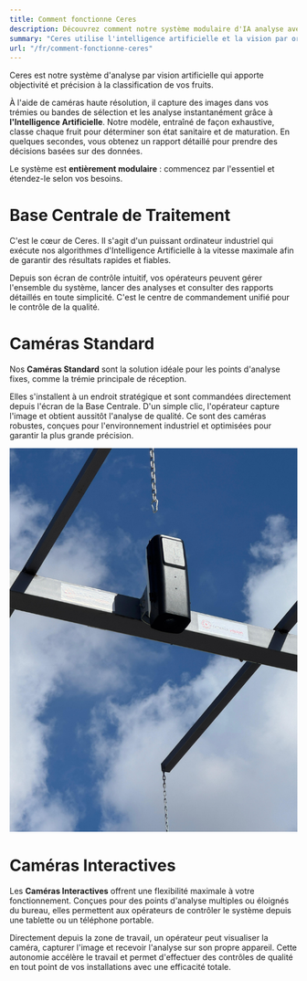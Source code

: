 ```yaml
---
title: Comment fonctionne Ceres
description: Découvrez comment notre système modulaire d'IA analyse avec précision l'état de vos fruits et optimise la qualité dès la réception.
summary: "Ceres utilise l'intelligence artificielle et la vision par ordinateur pour classifier l'état sanitaire et de maturation de la vigne, de l'olive et d'autres fruits, de manière objective et automatisée."
url: "/fr/comment-fonctionne-ceres"
---
```


Ceres est notre système d'analyse par vision artificielle qui apporte objectivité et précision à la classification de vos fruits.

À l'aide de caméras haute résolution, il capture des images dans vos trémies ou bandes de sélection et les analyse instantanément grâce à **l'Intelligence Artificielle**. Notre modèle, entraîné de façon exhaustive, classe chaque fruit pour déterminer son état sanitaire et de maturation. En quelques secondes, vous obtenez un rapport détaillé pour prendre des décisions basées sur des données.

Le système est **entièrement modulaire** : commencez par l'essentiel et étendez-le selon vos besoins.

# Base Centrale de Traitement

C'est le cœur de Ceres. Il s'agit d'un puissant ordinateur industriel qui exécute nos algorithmes d'Intelligence Artificielle à la vitesse maximale afin de garantir des résultats rapides et fiables.

Depuis son écran de contrôle intuitif, vos opérateurs peuvent gérer l'ensemble du système, lancer des analyses et consulter des rapports détaillés en toute simplicité. C'est le centre de commandement unifié pour le contrôle de la qualité.

# Caméras Standard

Nos **Caméras Standard** sont la solution idéale pour les points d'analyse fixes, comme la trémie principale de réception.

Elles s'installent à un endroit stratégique et sont commandées directement depuis l'écran de la Base Centrale. D'un simple clic, l'opérateur capture l'image et obtient aussitôt l'analyse de qualité. Ce sont des caméras robustes, conçues pour l'environnement industriel et optimisées pour garantir la plus grande précision.

![alt text](camara1.jpg)

# Caméras Interactives

Les **Caméras Interactives** offrent une flexibilité maximale à votre fonctionnement. Conçues pour des points d'analyse multiples ou éloignés du bureau, elles permettent aux opérateurs de contrôler le système depuis une tablette ou un téléphone portable.

Directement depuis la zone de travail, un opérateur peut visualiser la caméra, capturer l'image et recevoir l'analyse sur son propre appareil. Cette autonomie accélère le travail et permet d'effectuer des contrôles de qualité en tout point de vos installations avec une efficacité totale.
